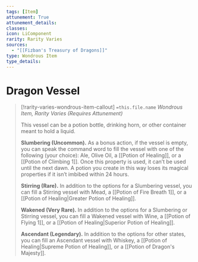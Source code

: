 ```yaml
---
tags: [Item]
attunement: True
attunement_details: 
classes: 
icon: LiComponent
rarity: Rarity Varies
sources:
  - "[[Fizban's Treasury of Dragons]]"
type: Wondrous Item
type_details: 
---
```

# Dragon Vessel
>[!rarity-varies-wondrous-item-callout] `=this.file.name`
>*Wondrous Item, Rarity Varies (Requires Attunement)*
>
>This vessel can be a potion bottle, drinking horn, or other container meant to hold a liquid.
>
>**Slumbering (Uncommon).** As a bonus action, if the vessel is empty, you can speak the command word to fill the vessel with one of the following (your choice): Ale, Olive Oil, a [[Potion of Healing]], or a [[Potion of Climbing 1]]. Once this property is used, it can’t be used until the next dawn. A potion you create in this way loses its magical properties if it isn’t imbibed within 24 hours.
>
>**Stirring (Rare).** In addition to the options for a Slumbering vessel, you can fill a Stirring vessel with Mead, a [[Potion of Fire Breath 1]], or a [[Potion of Healing|Greater Potion of Healing]].
>
>**Wakened (Very Rare).** In addition to the options for a Slumbering or Stirring vessel, you can fill a Wakened vessel with Wine, a [[Potion of Flying 1]], or a [[Potion of Healing|Superior Potion of Healing]].
>
>**Ascendant (Legendary).** In addition to the options for other states, you can fill an Ascendant vessel with Whiskey, a [[Potion of Healing|Supreme Potion of Healing]], or a [[Potion of Dragon's Majesty]].
>
>